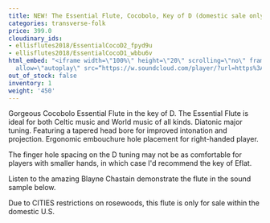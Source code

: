```yaml
---
title: NEW! The Essential Flute, Cocobolo, Key of D (domestic sale only)
categories: transverse-folk
price: 399.0
cloudinary_ids:
- ellisflutes2018/EssentialCocoD2_fpyd9u
- ellisflutes2018/EssentialCocoD1_wbbu6v
html_embed: "<iframe width=\"100%\" height=\"20\" scrolling=\"no\" frameborder=\"no\"
  allow=\"autoplay\" src=“https://w.soundcloud.com/player/?url=https%3A//api.soundcloud.com/tracks/486027465&color=%23ff5500&inverse=false&auto_play=false&show_user=true”></iframe>\r\n"
out_of_stock: false
inventory: 1
weight: '450'
---
```


Gorgeous Cocobolo Essential Flute in the key of D.  The Essential Flute is ideal for both Celtic music and World music of all kinds. Diatonic major tuning. Featuring a tapered head bore for improved intonation and projection. Ergonomic embouchure hole placement for right-handed player.

The finger hole spacing on the D tuning may not be as comfortable for players with smaller hands, in which case I'd recommend the key of Eflat.

Listen to the amazing Blayne Chastain demonstrate the flute in the sound sample below.

Due to CITIES restrictions on rosewoods, this flute is only for sale within the domestic U.S.
